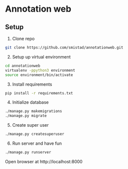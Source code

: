 Annotation web
====================================

Setup
------------------------------------

1. Clone repo
```bash
git clone https://github.com/smistad/annotationweb.git
```

2. Setup up virtual environment
```bash
cd annotationweb
virtualenv -ppython3 environment
source environment/bin/activate
```

3. Install requirements
```bash
pip install -r requirements.txt
```

4. Initialize database
```bash
./manage.py makemigrations
./manage.py migrate
```

5. Create super user
```bash
./manage.py createsuperuser
```

6. Run server and have fun
```bash
./manage.py runserver
```

Open browser at http://localhost:8000